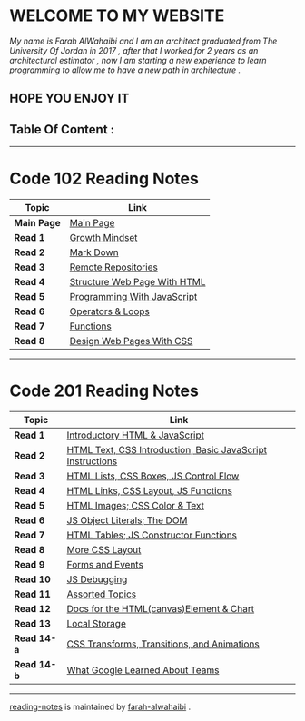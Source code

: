 # **WELCOME TO MY WEBSITE** 
*My name is Farah AlWahaibi and I am an architect graduated from The University Of Jordan in 2017 , after that I worked for 2 years as an architectural estimator , now I am starting a new experience to learn programming to allow me to have a new path in architecture .*

## **HOPE YOU ENJOY IT**
## **Table Of Content :**
***
# **Code 102 Reading Notes**
**Topic** | **Link**
----- | -----
**Main Page** | [Main Page](https://github.com/farahalwahaibi/Reading-Notes/blob/main/README.md) | 
**Read 1** | [Growth Mindset](https://github.com/farahalwahaibi/Reading-Notes/blob/main/GrowthMindset.md) 
**Read 2** | [Mark Down](https://github.com/farahalwahaibi/Reading-Notes/blob/main/Markdown.md) 
**Read 3** | [Remote Repositories](https://github.com/farahalwahaibi/Reading-Notes/blob/main/remote-repositories.md)
**Read 4** | [Structure Web Page With HTML](https://github.com/farahalwahaibi/Reading-Notes/blob/main/structure-web-page-with-html.md)
**Read 5** | [Programming With JavaScript](https://github.com/farahalwahaibi/Reading-Notes/blob/main/programming-with-JavaScript.md)
**Read 6** | [Operators & Loops](https://github.com/farahalwahaibi/Reading-Notes/blob/main/operators&loops.md)
**Read 7** | [Functions](https://github.com/farahalwahaibi/Reading-Notes/blob/main/Functions.md)
**Read 8** | [Design Web Pages With CSS](https://github.com/farahalwahaibi/Reading-Notes/blob/main/Design-web-pages-with-CSS.md) 
***

# **Code 201 Reading Notes**
**Topic** | **Link**
----- | ----- 
**Read 1** | [Introductory HTML & JavaScript](https://github.com/farahalwahaibi/Reading-Notes/blob/main/Introductory-HTML-and-JavaScript.md)
**Read 2** | [HTML Text, CSS Introduction, Basic JavaScript Instructions](https://github.com/farahalwahaibi/Reading-Notes/blob/main/HTML-Text,CSS-Introduction,Basic-JavaScript-Instructions.md)
**Read 3** | [HTML Lists, CSS Boxes, JS Control Flow](https://github.com/farahalwahaibi/Reading-Notes/blob/main/HTML-Lists,CSS-Boxes,JS-Control-Flow.md)
**Read 4** |[HTML Links, CSS Layout, JS Functions](https://github.com/farahalwahaibi/Reading-Notes/blob/main/HTML-Links,CSS-Layout,JS-Functions.md)
**Read 5** | [HTML Images; CSS Color & Text](https://github.com/farahalwahaibi/Reading-Notes/blob/main-HTML-Images-CSS-Color&Text.md)   
**Read 6** | [JS Object Literals; The DOM](https://github.com/farahalwahaibi/Reading-Notes/blob/main/JS-Object-Literals;The-DOM.md)
**Read 7** | [HTML Tables; JS Constructor Functions](https://github.com/farahalwahaibi/Reading-Notes/blob/main/HTML-Tables-JS-Constructor-Functions.md)
**Read 8** | [More CSS Layout](https://github.com/farahalwahaibi/Reading-Notes/blob/main/More-CSS-Layout.md)
**Read 9** | [Forms and Events](https://github.com/farahalwahaibi/Reading-Notes/blob/main/Forms-and-Events.md)
**Read 10** | [JS Debugging](https://github.com/farahalwahaibi/Reading-Notes/blob/main/JS-Debugging.md)
**Read 11** | [Assorted Topics](https://github.com/farahalwahaibi/Reading-Notes/blob/main/Assorted-Topics.md)
**Read 12** | [Docs for the HTML(canvas)Element & Chart](https://github.com/farahalwahaibi/Reading-Notes/blob/main/Docs-for-the-HTML(canvas)Element-Chart.md)
**Read 13** | [Local Storage](https://github.com/farahalwahaibi/Reading-Notes/blob/main/Local-Storage.md)
**Read 14-a** | [CSS Transforms, Transitions, and Animations](https://github.com/farahalwahaibi/Reading-Notes/blob/main/CSS-Transforms,Transitions,Animations.md)
**Read 14-b** | [What Google Learned About Teams](https://github.com/farahalwahaibi/Reading-Notes/blob/main/What-Google-Learned-About-Teams.md)
***

[reading-notes](https://github.com/farahalwahaibi/Reading-Notes) is maintained by [farah-alwahaibi](https://github.com/farahalwahaibi) .
